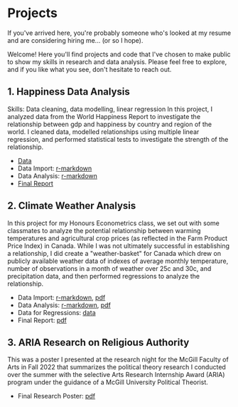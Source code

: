 # Projects
If you've arrived here, you're probably someone who's looked at my resume and are considering hiring me... (or so I hope). 

Welcome! Here you'll find projects and code that I've chosen to make public to show my skills in research and data analysis. Please feel free to explore, and if you like what you see, don't hesitate to reach out. 

## 1. Happiness Data Analysis 
Skills: Data cleaning, data modelling, linear regression
In this project, I analyzed data from the World Happiness Report to investigate the relationship between gdp and happiness by country and region of the world. I cleaned data, modelled relationships using multiple linear regression, and performed statistical tests to investigate the strength of the relationship. 
   - [Data](/happiness.csv) 
   - Data Import: [r-markdown](/happiness_data_preparation.Rmd) 
   - Data Analysis: [r-markdown](/happiness_analysis_code.Rmd)
   - [Final Report](/happiness_analysis_code.pdf)
## 2. Climate Weather Analysis 
In this project for my Honours Econometrics class, we set out with some classmates to analyze the potential relationship between warming temperatures and agricultural crop prices (as reflected in the Farm Product Price Index) in Canada. While I was not ultimately successful in establishing a relationship, I did create a "weather-basket" for Canada which drew on publicly available weather data of indexes of average monthly temperature, number of observations in a month of weather over 25c and 30c, and precipitation data, and then performed regressions to analyze the relationship.  
   - Data Import: [r-markdown](/climate-data-import.Rmd), [pdf](/climate_data_import.pdf)
   - Data Analysis: [r-markdown](/climate_data_analysis.Rmd), [pdf](/climate_data_analysis.Rmd)
   - Data for Regressions: [data](climate_reg_data.csv)
   - Final Report: [pdf](/Econ_468_Group_Report.pdf)
## 3. ARIA Research on Religious Authority
This was a poster I presented at the research night for the McGill Faculty of Arts in Fall 2022 that summarizes the political theory research I conducted over the summer with the selective Arts Research Internship Award (ARIA) program under the guidance of a McGill University Political Theorist. 
   - Final Research Poster: [pdf](/"ARIA_2022_Aviel_Fradkine_Poster.pdf")
